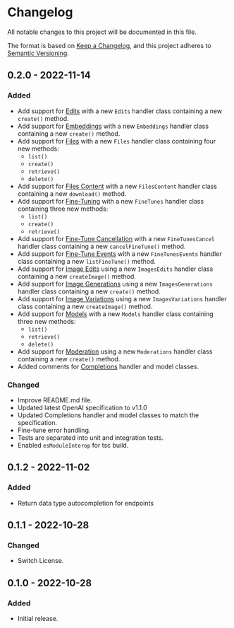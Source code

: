 # Changelog

All notable changes to this project will be documented in this file.

The format is based on [Keep a Changelog](https://keepachangelog.com/en/1.0.0/),
and this project adheres to [Semantic Versioning](https://semver.org/spec/v2.0.0.html).

## 0.2.0 - 2022-11-14

### Added
- Add support for [Edits](https://beta.openai.com/docs/api-reference/edits) with a new `Edits` handler class containing a new `create()` method.
- Add support for [Embeddings](https://beta.openai.com/docs/guides/embeddings) with a new `Embeddings` handler class containing a new `create()` method.
- Add support for [Files](https://beta.openai.com/docs/api-reference/files) with a new `Files` handler class containing four new methods:
  - `list()`
  - `create()`
  - `retrieve()`
  - `delete()`
- Add support for [Files Content](https://beta.openai.com/docs/api-reference/files/retrieve-content) with a new `FilesContent` handler class containing a new `download()` method.
- Add support for [Fine-Tuning](https://beta.openai.com/docs/guides/fine-tuning) with a new `FineTunes` handler class containing three new methods:
  - `list()`
  - `create()`
  - `retrieve()`
- Add support for [Fine-Tune Cancellation](https://beta.openai.com/docs/api-reference/fine-tunes/cancel) with a new `FineTunesCancel` handler class containing a new `cancelFineTune()` method.
- Add support for [Fine-Tune Events](https://beta.openai.com/docs/api-reference/fine-tunes/events) with a new `FineTunesEvents` handler class containing a new `listFineTune()` method.
- Add support for [Image Edits](https://beta.openai.com/docs/guides/images/edits) using a new `ImagesEdits` handler class containing a new `createImage()` method.
- Add support for [Image Generations](https://beta.openai.com/docs/guides/images/generations) using a new `ImagesGenerations` handler class containing a new `create()` method.
- Add support for [Image Variations](https://beta.openai.com/docs/guides/images/variations) using a new `ImagesVariations` handler class containing a new `createImage()` method.
- Add support for [Models](https://beta.openai.com/docs/models) with a new `Models` handler class containing three new methods:
  - `list()`
  - `retrieve()`
  - `delete()`
- Add support for [Moderation](https://beta.openai.com/docs/guides/moderation) using a new `Moderations` handler class containing a new `create()` method.
- Added comments for [Completions](https://beta.openai.com/docs/api-reference/completions) handler and model classes.

### Changed
- Improve README.md file.
- Updated latest OpenAI specification to v1.1.0
- Updated Completions handler and model classes to match the specification.
- Fine-tune error handling.
- Tests are separated into unit and integration tests.
- Enabled `esModuleInterop` for tsc build.

## 0.1.2 - 2022-11-02

### Added
- Return data type autocompletion for endpoints

## 0.1.1 - 2022-10-28

### Changed
- Switch License.

## 0.1.0 - 2022-10-28

### Added
- Initial release.
